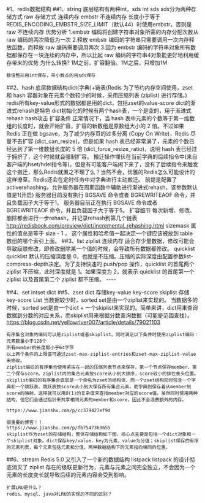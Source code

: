 #1、redis数据结构
##1、string
    底层结构有两种int，sds
	    int
	    sds
	    sds分为两种存储方式
		    raw 存储方式 	连续内存
		    embstr 不连续内存 长度小于等于REDIS_ENCODING_EMBSTR_SIZE_LIMIT（默认44）时使用embstr，否则是raw  不连续内存
	优势分析
	   1.embstr 编码将创建字符串对象所需的内存分配次数从 raw 编码的两次降低为一次
       2.释放 embstr 编码的字符串只需要调用一次内存释放函数，而释放 raw 编码需要调用两次
       3.因为 embstr 编码的字符串对象所有数据都保存在一块连续的内存中，所以比起 raw 编码的字符串4对象能更好地利用缓存带来的优势
	为什么转换?
	1M之前，扩容翻倍。1M之后，只增加1M
	
	数值整形用int保存，带小数点的用sds保存
##2、hash
    底层数据结构dict(字典)+链表(Redis 为了节约内存空间使用，zset 和 hash 容器对象在元素个数较少的时候，采用压缩列表 (ziplist) 进行存储。)
    redis所有key-value形式的数据都是用的dict，包括zset的value-score
    dict的渐进式rehash是特色
    dict初始化的时候有两个hash表，一个是空的，用于渐进式rehash
    hash攻击
    扩容条件
    正常情况下，当 hash 表中元素的个数等于第一维数组的长度时，就会开始扩容，扩容的新数组是原数组大小的 2 倍。不过如果 Redis 正在做 bgsave，为了减少内存页的过多分离 (Copy On Write)，Redis 尽量不去扩容 (dict_can_resize)，但是如果 hash 表已经非常满了，元素的个数已经达到了第一维数组长度的 5 倍 (dict_force_resize_ratio)，说明 hash 表已经过于拥挤了，这个时候就会强制扩容。
    搬迁操作埋伏在当前字典的后续指令中(来自客户端的hset/hdel指令等)，但是有可能客户端闲下来了，没有了后续指令来触发这个搬迁，那么Redis就置之不理了么？当然不会，优雅的Redis怎么可能设计的这样潦草。Redis还会在定时任务中对字典进行主动搬迁。
    前提是配置了activerehashing，允许服务器在周期函数中辅助进行渐进式rehash，该参数默认值是1(开启)
    服务器目前没有执行 BGSAVE 命令或者 BGREWRITEAOF 命令，并且负载因子大于等于1。
    服务器目前正在执行 BGSAVE 命令或者 BGREWRITEAOF 命令，并且负载因子大于等于5。
    扩容细节
    每次新增、修改、删除都会进行一步rehash，并记录rehash到第几个链表
    http://redisbook.com/preview/dict/incremental_rehashing.html
    sizemask 属性的值总是等于 size - 1 ， 这个属性和哈希值一起决定一个键应该被放到 table 数组的哪个索引上面。
##3、list
    ziplist
        连续内存
        适合存少量数据，修改可能会导致级联修改，即修改删除某一个值的时候，会导致所有数据都修改。
    quicklist
        quicklist 默认的压缩深度是 0，也就是不压缩。压缩的实际深度由配置参数list-compress-depth决定。为了支持快速的 push/pop 操作，quicklist 的首尾两个 ziplist 不压缩，此时深度就是 1。如果深度为 2，就表示 quicklist 的首尾第一个 ziplist 以及首尾第二个 ziplist 都不压缩。
        ----
   
##4、set
    intset
    dict
##5、zset
    dict 存储key-value key-score
    skiplist 存储key-score List
    当数据较少时，sorted set是由一个ziplist来实现的。
    当数据多的时候，sorted set是由一个dict + 一个skiplist来实现的。简单来讲，dict用来查询数据到分数的对应关系，而skiplist用来根据分数查询数据（可能是范围查找）。
    https://blog.csdn.net/yellowriver007/article/details/79021103
    
    有序集合对象的编码可以是ziplist或者skiplist。同时满足以下条件时使用ziplist编码：
    元素数量小于128个
    所有member的长度都小于64字节
    以上两个条件的上限值可通过zset-max-ziplist-entries和zset-max-ziplist-value来修改。
    ziplist编码的有序集合使用紧挨在一起的压缩列表节点来保存，第一个节点保存member，第二个保存score。ziplist内的集合元素按score从小到大排序，score较小的排在表头位置。
    skiplist编码的有序集合底层是一个命名为zset的结构体，而一个zset结构同时包含一个字典和一个跳跃表。跳跃表按score从小到大保存所有集合元素。而字典则保存着从member到score的映射，这样就可以用O(1)的复杂度来查找member对应的score值。虽然同时使用两种结构，但它们会通过指针来共享相同元素的member和score，因此不会浪费额外的内存。
    
    https://www.jianshu.com/p/cc379427ef9d
    
    很重要的博客！！
    https://www.jianshu.com/p/fb7547369655
    skiplist作为zset的存储结构，整体存储结构如下图，核心点主要是包括一个dict对象和一个skiplist对象。dict保存key/value，key为元素，value为分值；skiplist保存的有序的元素列表，每个元素包括元素和分值。两种数据结构下的元素指向相同的位置。
    
##6、stream
    Redis 5.0 又引入了一个新的数据结构 listpack
    listpack 的设计彻底消灭了 ziplist 存在的级联更新行为，元素与元素之间完全独立，不会因为一个元素的长度变长就导致后续的元素内容会受到影响。
    
    扩展LRU是什么？
    redis、mysql、java对LRU的实现的不同的区别？